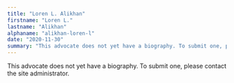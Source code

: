 ```yaml
---
title: "Loren L. Alikhan"
firstname: "Loren L."
lastname: "Alikhan"
alphaname: "alikhan-loren-l"
date: "2020-11-30"
summary: "This advocate does not yet have a biography. To submit one, please contact the site administrator."
---
```

This advocate does not yet have a biography. To submit one, please contact the site administrator.

